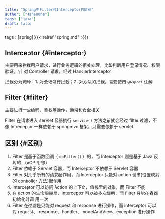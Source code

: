 ```yaml
---
title: "Spring中Filter和Interceptor的区别"
author: ["4shen0ne"]
tags: ["java"]
draft: false
---
```


tags
: [spring]({{< relref "spring.md" >}})


## Interceptor {#interceptor}

主要用来拦截用户请求，进行业务逻辑的相关处理，比如判断用户登录情况、权限验证，针
对 Controller 请求，经过 HandlerInterceptor

拦截分为两种：1. 对会话进行拦截；2. 对方法的拦截，需要使用 `@Aspect` 注解


## Filter {#filter}

主要进行一些编码、鉴权等操作，通常和安全相关

Filter 在请求进入 servlet 容器执行 `service()` 方法之前就会经过 filter 过滤，不像
Intreceptor 一样依赖于 springmvc 框架，只需要依赖于 servlet


## 区别 {#区别}

1.  Filter 是基于函数回调（ `doFilter()` ）的，而 Interceptor 则是基于 Java 反射的
    （AOP 思想）
2.  Filter 依赖于 Servlet 容器，而 Interceptor 不依赖于 Servlet 容器
3.  Filter 对几乎所有的请求起作用，而 Interceptor 只能对 action 请求(设置映射的
    controller 方法)起作用
4.  Interceptor 可以访问 Action 的上下文，值栈里的对象，而 Filter 不能
5.  在 action 的生命周期里，Interceptor 可以被多次调用，而 Filter 只能在容器初始化时调
    用一次
6.  Filter 在过滤是只能对 request 和 response 进行操作，而 interceptor 可以对 request、
    response、handler、modelAndView、exception 进行操作

